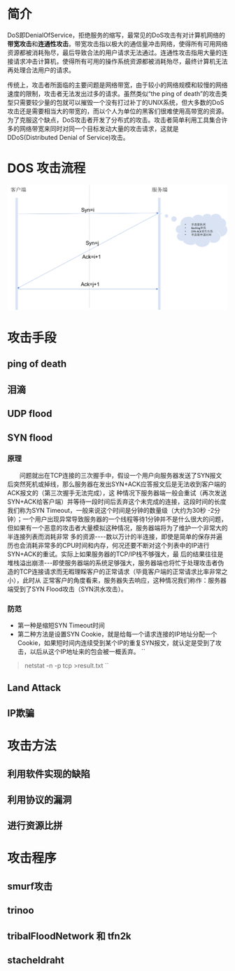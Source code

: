 # 简介

DoS即DenialOfService，拒绝服务的缩写，最常见的DoS攻击有对计算机网络的**带宽攻击**和**连通性攻击**。带宽攻击指以极大的通信量冲击网络，使得所有可用网络资源都被消耗殆尽，最后导致合法的用户请求无法通过。连通性攻击指用大量的连接请求冲击计算机，使得所有可用的操作系统资源都被消耗殆尽，最终计算机无法再处理合法用户的请求。

传统上，攻击者所面临的主要问题是网络带宽，由于较小的网络规模和较慢的网络速度的限制，攻击者无法发出过多的请求。虽然类似“the ping of death”的攻击类型只需要较少量的包就可以摧毁一个没有打过补丁的UNIX系统，但大多数的DoS攻击还是需要相当大的带宽的，而以个人为单位的黑客们很难使用高带宽的资源。为了克服这个缺点，DoS攻击者开发了分布式的攻击。攻击者简单利用工具集合许多的网络带宽来同时对同一个目标发动大量的攻击请求，这就是DDoS(Distributed Denial of Service)攻击。



# DOS 攻击流程

![TCP三次握手](Example_网络攻击/images/Picture3.png)


# 攻击手段

## ping of death 

## 泪滴

## UDP flood

## SYN flood

### 原理
　　问题就出在TCP连接的三次握手中，假设一个用户向服务器发送了SYN报文后突然死机或掉线，那么服务器在发出SYN+ACK应答报文后是无法收到客户端的ACK报文的（第三次握手无法完成），这 种情况下服务器端一般会重试（再次发送SYN+ACK给客户端）并等待一段时间后丢弃这个未完成的连接，这段时间的长度我们称为SYN Timeout，一般来说这个时间是分钟的数量级（大约为30秒 -2分钟）；一个用户出现异常导致服务器的一个线程等待1分钟并不是什么很大的问题，但如果有一个恶意的攻击者大量模拟这种情况，服务器端将为了维护一个非常大的半连接列表而消耗非常 多的资源----数以万计的半连接，即使是简单的保存并遍历也会消耗非常多的CPU时间和内存，何况还要不断对这个列表中的IP进行SYN+ACK的重试。实际上如果服务器的TCP/IP栈不够强大，最 后的结果往往是堆栈溢出崩溃---即使服务器端的系统足够强大，服务器端也将忙于处理攻击者伪造的TCP连接请求而无暇理睬客户的正常请求（毕竟客户端的正常请求比率非常之小），此时从 正常客户的角度看来，服务器失去响应，这种情况我们称作：服务器端受到了SYN Flood攻击（SYN洪水攻击）。

### 防范

+ 第一种是缩短SYN Timeout时间
+ 第二种方法是设置SYN Cookie，就是给每一个请求连接的IP地址分配一个Cookie，如果短时间内连续受到某个IP的重复SYN报文，就认定是受到了攻击，以后从这个IP地址来的包会被一概丢弃。
``　　
>netstat -n -p tcp >result.txt
``

## Land Attack

## IP欺骗

# 攻击方法

## 利用软件实现的缺陷

## 利用协议的漏洞

## 进行资源比拼


# 攻击程序

## smurf攻击

## trinoo

## tribalFloodNetwork 和 tfn2k

## stacheldraht